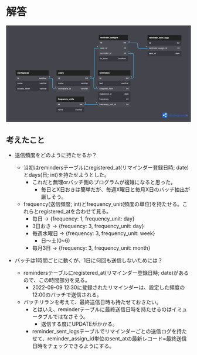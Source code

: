 # 解答

![Q1_ER図](./erd.png)

## 考えたこと
- 送信頻度をどのように持たせるか？
  - 当初はremindersテーブルにregistered_at(リマインダー登録日時; date)とdays(日; int)を持たせようとした。
    - これだと無理orバッチ側のプログラムが複雑になると思った。
      - 毎日とX日おきは簡単だが、毎週X曜日と毎月X日のバッチ抽出が厳しそう。
  - frequency(送信頻度; int)とfrequency_unit(頻度の単位)を持たせる。これらとregistered_atを合わせて見る。
    - 毎日 → {frequency: 1, frequency_unit: day}
    - 3日おき → {frequency: 3, frequency_unit: day}
    - 毎週水曜日 → {frequency: 3, frequency_unit: week}
      - 日〜土(0~6)
    - 毎月3日 → {frequency: 3, frequency_unit: month}

- バッチは1時間ごとに動くが、1日に何回も送信しないためには？
  - remindersテーブルにregistered_at(リマインダー登録日時; date)があるので、この時間部分を見る。
    - 2022-09-09 12:30に登録されたリマインダーは、設定した頻度の12:00のバッチで送信される。
  - バッチリランを考えて、最終送信日時も持たせておきたい。
    - とはいえ、reminderテーブルに最終送信日時を持たせるのはイミュータブルではなさそう。
      - 送信する度にUPDATEがかかる。
    - reminder_sent_logsテーブルでリマインダーごとの送信ログを持たせて、reminder_assign_id単位のsent_atの最新レコード=最終送信日時をチェックできるようにする。
